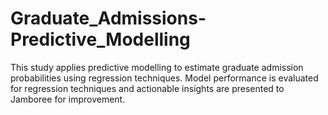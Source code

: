 # Graduate_Admissions-Predictive_Modelling
This study applies predictive modelling to estimate graduate admission probabilities using regression techniques. Model performance is evaluated for regression techniques and actionable insights are presented to Jamboree for improvement.

